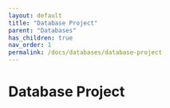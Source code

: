 ```yaml
---
layout: default
title: "Database Project"
parent: "Databases"
has_children: true
nav_order: 1
permalink: /docs/databases/database-project
---
```


# Database Project
